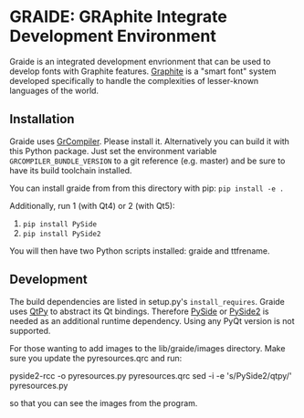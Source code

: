 # GRAIDE: GRAphite Integrate Development Environment

Graide is an integrated development envrionment that can be used
to develop fonts with Graphite features.
[Graphite](http://graphite.sil.org) is a "smart font" system
developed specifically to handle the complexities of lesser-known
languages of the world.

## Installation

Graide uses [GrCompiler](https://github.com/silnrsi/grcompiler).
Please install it.
Alternatively you can build it with this Python package.
Just set the environment variable `GRCOMPILER_BUNDLE_VERSION`
to a git reference (e.g. master) and be sure to have its build
toolchain installed.

You can install graide from from this directory with pip:
`pip install -e .`

Additionally, run 1 (with Qt4) or 2 (with Qt5):
1. `pip install PySide`
2. `pip install PySide2`

You will then have two Python scripts installed: graide and ttfrename.

## Development

The build dependencies are listed in setup.py's `install_requires`.
Graide uses [QtPy](https://pypi.org/project/QtPy/) to abstract its
Qt bindings. Therefore [PySide](https://pypi.org/project/PySide/)
or [PySide2](https://pypi.org/project/PySide2/) is needed as an
additional runtime dependency. Using any PyQt version is not
supported.

For those wanting to add images to the lib/graide/images directory.
Make sure you update the pyresources.qrc and run:

pyside2-rcc -o pyresources.py pyresources.qrc
sed -i -e 's/PySide2/qtpy/' pyresources.py

so that you can see the images from the program.
